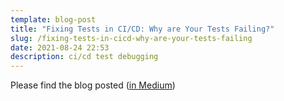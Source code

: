 ```yaml
---
template: blog-post
title: "Fixing Tests in CI/CD: Why are Your Tests Failing?"
slug: /fixing-tests-in-cicd-why-are-your-tests-failing
date: 2021-08-24 22:53
description: ci/cd test debugging
---
```

Please find the blog posted 
(<a href="https://thenewstack.io/fixing-tests-in-ci-cd-why-are-your-tests-failing/" target="_blank">in Medium</a>)
